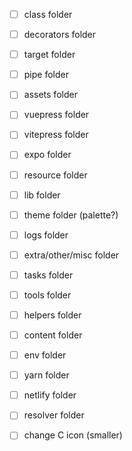 - [ ] class folder
- [ ] decorators folder
- [ ] target folder
- [ ] pipe folder
- [ ] assets folder
- [ ] vuepress folder
- [ ] vitepress folder
- [ ] expo folder
- [ ] resource folder
- [ ] lib folder
- [ ] theme folder (palette?)
- [ ] logs folder
- [ ] extra/other/misc folder
- [ ] tasks folder
- [ ] tools folder
- [ ] helpers folder
- [ ] content folder
- [ ] env folder
- [ ] yarn folder
- [ ] netlify folder
- [ ] resolver folder

- [ ] change C icon (smaller)

<!-- language based ? -->
